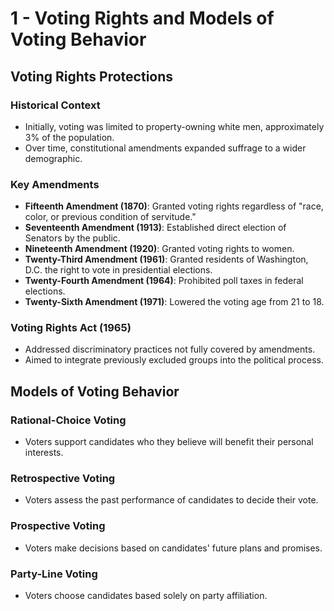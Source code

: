 # 1 - Voting Rights and Models of Voting Behavior

## Voting Rights Protections

### Historical Context
- Initially, voting was limited to property-owning white men, approximately 3% of the population.
- Over time, constitutional amendments expanded suffrage to a wider demographic.

### Key Amendments
- **Fifteenth Amendment (1870)**: Granted voting rights regardless of "race, color, or previous condition of servitude."
- **Seventeenth Amendment (1913)**: Established direct election of Senators by the public.
- **Nineteenth Amendment (1920)**: Granted voting rights to women.
- **Twenty-Third Amendment (1961)**: Granted residents of Washington, D.C. the right to vote in presidential elections.
- **Twenty-Fourth Amendment (1964)**: Prohibited poll taxes in federal elections.
- **Twenty-Sixth Amendment (1971)**: Lowered the voting age from 21 to 18.

### Voting Rights Act (1965)
- Addressed discriminatory practices not fully covered by amendments.
- Aimed to integrate previously excluded groups into the political process.

## Models of Voting Behavior

### Rational-Choice Voting
- Voters support candidates who they believe will benefit their personal interests.

### Retrospective Voting
- Voters assess the past performance of candidates to decide their vote.

### Prospective Voting
- Voters make decisions based on candidates' future plans and promises.

### Party-Line Voting
- Voters choose candidates based solely on party affiliation.